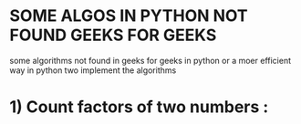 # SOME ALGOS IN PYTHON NOT FOUND GEEKS FOR GEEKS
some algorithms not found in geeks for geeks in python or a moer efficient way in python two implement the algorithms

# 1) Count factors of two numbers :
